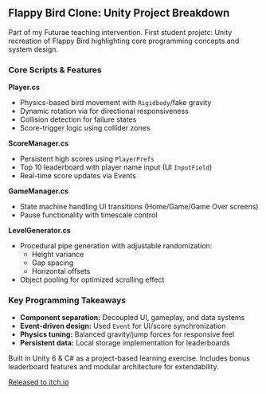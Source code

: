 ## **Flappy Bird Clone: Unity Project Breakdown**
Part of my Futurae teaching intervention. First student projetc: Unity recreation of Flappy Bird highlighting core programming concepts and system design.

### Core Scripts & Features

**Player.cs**

- Physics-based bird movement with `Rigidbody`/fake gravity
- Dynamic rotation via for directional responsiveness
- Collision detection for failure states
- Score-trigger logic using collider zones

**ScoreManager.cs**

- Persistent high scores using `PlayerPrefs`
- Top 10 leaderboard with player name input (UI `InputField`)
- Real-time score updates via Events

**GameManager.cs**

- State machine handling UI transitions (Home/Game/Game Over screens)
- Pause functionality with timescale control

**LevelGenerator.cs**

- Procedural pipe generation with adjustable randomization:
  - Height variance
  - Gap spacing
  - Horizontal offsets
- Object pooling for optimized scrolling effect

### Key Programming Takeaways

- **Component separation:** Decoupled UI, gameplay, and data systems
- **Event-driven design:** Used `Event` for UI/score synchronization
- **Physics tuning:** Balanced gravity/jump forces for responsive feel
- **Persistent data:** Local storage implementation for leaderboards

Built in Unity 6 & C# as a project-based learning exercise. Includes bonus leaderboard features and modular architecture for extendability.

[Released to itch.io](https://lacrearthur.itch.io/flappy-bird-futurae)
